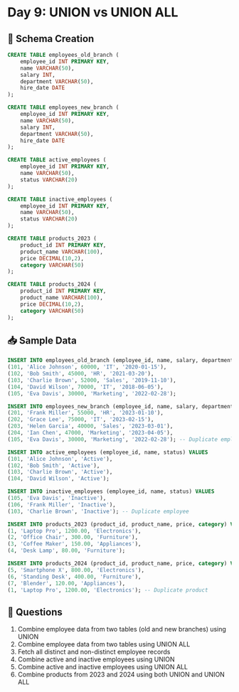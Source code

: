 # Day 9: UNION vs UNION ALL

## 🧱 Schema Creation

```sql
CREATE TABLE employees_old_branch (
    employee_id INT PRIMARY KEY,
    name VARCHAR(50),
    salary INT,
    department VARCHAR(50),
    hire_date DATE
);

CREATE TABLE employees_new_branch (
    employee_id INT PRIMARY KEY,
    name VARCHAR(50),
    salary INT,
    department VARCHAR(50),
    hire_date DATE
);

CREATE TABLE active_employees (
    employee_id INT PRIMARY KEY,
    name VARCHAR(50),
    status VARCHAR(20)
);

CREATE TABLE inactive_employees (
    employee_id INT PRIMARY KEY,
    name VARCHAR(50),
    status VARCHAR(20)
);

CREATE TABLE products_2023 (
    product_id INT PRIMARY KEY,
    product_name VARCHAR(100),
    price DECIMAL(10,2),
    category VARCHAR(50)
);

CREATE TABLE products_2024 (
    product_id INT PRIMARY KEY,
    product_name VARCHAR(100),
    price DECIMAL(10,2),
    category VARCHAR(50)
);
```

## 📥 Sample Data

```sql
INSERT INTO employees_old_branch (employee_id, name, salary, department, hire_date) VALUES
(101, 'Alice Johnson', 60000, 'IT', '2020-01-15'),
(102, 'Bob Smith', 45000, 'HR', '2021-03-20'),
(103, 'Charlie Brown', 52000, 'Sales', '2019-11-10'),
(104, 'David Wilson', 70000, 'IT', '2018-06-05'),
(105, 'Eva Davis', 30000, 'Marketing', '2022-02-28');

INSERT INTO employees_new_branch (employee_id, name, salary, department, hire_date) VALUES
(201, 'Frank Miller', 55000, 'HR', '2023-01-10'),
(202, 'Grace Lee', 75000, 'IT', '2023-02-15'),
(203, 'Helen Garcia', 40000, 'Sales', '2023-03-01'),
(204, 'Ian Chen', 47000, 'Marketing', '2023-04-05'),
(105, 'Eva Davis', 30000, 'Marketing', '2022-02-28'); -- Duplicate employee

INSERT INTO active_employees (employee_id, name, status) VALUES
(101, 'Alice Johnson', 'Active'),
(102, 'Bob Smith', 'Active'),
(103, 'Charlie Brown', 'Active'),
(104, 'David Wilson', 'Active');

INSERT INTO inactive_employees (employee_id, name, status) VALUES
(105, 'Eva Davis', 'Inactive'),
(106, 'Frank Miller', 'Inactive'),
(103, 'Charlie Brown', 'Inactive'); -- Duplicate employee

INSERT INTO products_2023 (product_id, product_name, price, category) VALUES
(1, 'Laptop Pro', 1200.00, 'Electronics'),
(2, 'Office Chair', 300.00, 'Furniture'),
(3, 'Coffee Maker', 150.00, 'Appliances'),
(4, 'Desk Lamp', 80.00, 'Furniture');

INSERT INTO products_2024 (product_id, product_name, price, category) VALUES
(5, 'Smartphone X', 800.00, 'Electronics'),
(6, 'Standing Desk', 400.00, 'Furniture'),
(7, 'Blender', 120.00, 'Appliances'),
(1, 'Laptop Pro', 1200.00, 'Electronics'); -- Duplicate product
```

## 📌 Questions

1. Combine employee data from two tables (old and new branches) using UNION
2. Combine employee data from two tables using UNION ALL
3. Fetch all distinct and non-distinct employee records
4. Combine active and inactive employees using UNION
5. Combine active and inactive employees using UNION ALL
6. Combine products from 2023 and 2024 using both UNION and UNION ALL 